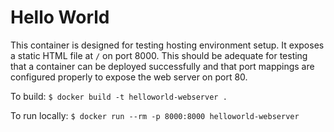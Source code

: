 # Hello World

This container is designed for testing hosting environment setup. It exposes a static HTML file at `/` on port 8000. This should be adequate for testing that a container can be deployed successfully and that port mappings are configured properly to expose the web server on port 80.

To build: `$ docker build -t helloworld-webserver .`

To run locally: `$ docker run --rm -p 8000:8000 helloworld-webserver`
